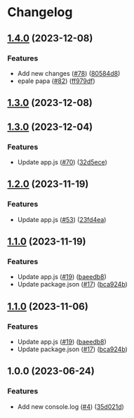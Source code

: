 # Changelog

## [1.4.0](https://github.com/RicardoE105/testing-actions-2/compare/backend-middleware-v1.3.0...backend-middleware-v1.4.0) (2023-12-08)


### Features

* Add new changes ([#78](https://github.com/RicardoE105/testing-actions-2/issues/78)) ([80584d8](https://github.com/RicardoE105/testing-actions-2/commit/80584d8b3ee0cad3df75e6a5115842269525660f))
* epale papa ([#82](https://github.com/RicardoE105/testing-actions-2/issues/82)) ([ff979df](https://github.com/RicardoE105/testing-actions-2/commit/ff979df03316ee61acd2d98485bec3b519866372))

## [1.3.0](https://github.com/RicardoE105/testing-actions-2/compare/backend-middleware-v1.2.0...backend-middleware-v1.3.0) (2023-12-08)
## [1.3.0](https://github.com/RicardoE105/testing-actions-2/compare/backend-middleware-v1.2.0...backend-middleware-v1.3.0) (2023-12-04)


### Features

* Update app.js ([#70](https://github.com/RicardoE105/testing-actions-2/issues/70)) ([32d5ece](https://github.com/RicardoE105/testing-actions-2/commit/32d5ece62055bfb3415aa4f0c310ceba25f9d41f))

## [1.2.0](https://github.com/RicardoE105/testing-actions-2/compare/backend-middleware-v1.1.0...backend-middleware-v1.2.0) (2023-11-19)


### Features

* Update app.js ([#53](https://github.com/RicardoE105/testing-actions-2/issues/53)) ([23fd4ea](https://github.com/RicardoE105/testing-actions-2/commit/23fd4ea8800be62e6313d9298efd3c706f4dfc65))

## [1.1.0](https://github.com/RicardoE105/testing-actions-2/compare/backend-middleware-v1.0.0...backend-middleware-v1.1.0) (2023-11-19)


### Features

* Update app.js ([#19](https://github.com/RicardoE105/testing-actions-2/issues/19)) ([baeedb8](https://github.com/RicardoE105/testing-actions-2/commit/baeedb8c2a1e28909a830412d44c631e8888d471))
* Update package.json ([#17](https://github.com/RicardoE105/testing-actions-2/issues/17)) ([bca924b](https://github.com/RicardoE105/testing-actions-2/commit/bca924b036bf9005921179cf7a6bef96903930d0))

## [1.1.0](https://github.com/RicardoE105/testing-actions-2/compare/backend-middleware-v1.0.0...backend-middleware-v1.1.0) (2023-11-06)


### Features

* Update app.js ([#19](https://github.com/RicardoE105/testing-actions-2/issues/19)) ([baeedb8](https://github.com/RicardoE105/testing-actions-2/commit/baeedb8c2a1e28909a830412d44c631e8888d471))
* Update package.json ([#17](https://github.com/RicardoE105/testing-actions-2/issues/17)) ([bca924b](https://github.com/RicardoE105/testing-actions-2/commit/bca924b036bf9005921179cf7a6bef96903930d0))

## 1.0.0 (2023-06-24)


### Features

* Add new console.log ([#4](https://github.com/RicardoE105/testing-actions-2/issues/4)) ([35d021d](https://github.com/RicardoE105/testing-actions-2/commit/35d021d49d791ab5e08d3c4a3dacd47c7e5fd5b9))
